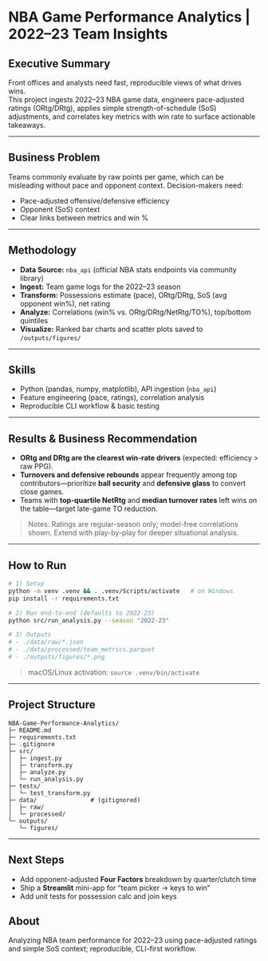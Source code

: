 # NBA Game Performance Analytics | 2022–23 Team Insights

## Executive Summary
Front offices and analysts need fast, reproducible views of what drives wins.  
This project ingests 2022–23 NBA game data, engineers pace-adjusted ratings (ORtg/DRtg), applies simple strength-of-schedule (SoS) adjustments, and correlates key metrics with win rate to surface actionable takeaways.

---

## Business Problem
Teams commonly evaluate by raw points per game, which can be misleading without pace and opponent context. Decision-makers need:
- Pace-adjusted offensive/defensive efficiency
- Opponent (SoS) context
- Clear links between metrics and win %

---

## Methodology
- **Data Source:** `nba_api` (official NBA stats endpoints via community library)
- **Ingest:** Team game logs for the 2022–23 season
- **Transform:** Possessions estimate (pace), ORtg/DRtg, SoS (avg opponent win%), net rating
- **Analyze:** Correlations (win% vs. ORtg/DRtg/NetRtg/TO%), top/bottom quintiles
- **Visualize:** Ranked bar charts and scatter plots saved to `/outputs/figures/`

---

## Skills
- Python (pandas, numpy, matplotlib), API ingestion (`nba_api`)
- Feature engineering (pace, ratings), correlation analysis
- Reproducible CLI workflow & basic testing

---

## Results & Business Recommendation
- **ORtg and DRtg are the clearest win-rate drivers** (expected: efficiency > raw PPG).  
- **Turnovers and defensive rebounds** appear frequently among top contributors—prioritize **ball security** and **defensive glass** to convert close games.  
- Teams with **top-quartile NetRtg** and **median turnover rates** left wins on the table—target late-game TO reduction.

> Notes: Ratings are regular-season only; model-free correlations shown. Extend with play-by-play for deeper situational analysis.

---

## How to Run
```bash
# 1) Setup
python -m venv .venv && . .venv/Scripts/activate   # on Windows
pip install -r requirements.txt

# 2) Run end-to-end (defaults to 2022-23)
python src/run_analysis.py --season "2022-23"

# 3) Outputs
# - ./data/raw/*.json
# - ./data/processed/team_metrics.parquet
# - ./outputs/figures/*.png
```
> macOS/Linux activation: `source .venv/bin/activate`

---

## Project Structure
```
NBA-Game-Performance-Analytics/
├─ README.md
├─ requirements.txt
├─ .gitignore
├─ src/
│  ├─ ingest.py
│  ├─ transform.py
│  ├─ analyze.py
│  └─ run_analysis.py
├─ tests/
│  └─ test_transform.py
├─ data/               # (gitignored)
│  ├─ raw/
│  └─ processed/
└─ outputs/
   └─ figures/
```

---

## Next Steps
- Add opponent-adjusted **Four Factors** breakdown by quarter/clutch time
- Ship a **Streamlit** mini-app for “team picker → keys to win”
- Add unit tests for possession calc and join keys

## About
Analyzing NBA team performance for 2022–23 using pace-adjusted ratings and simple SoS context; reproducible, CLI-first workflow.
